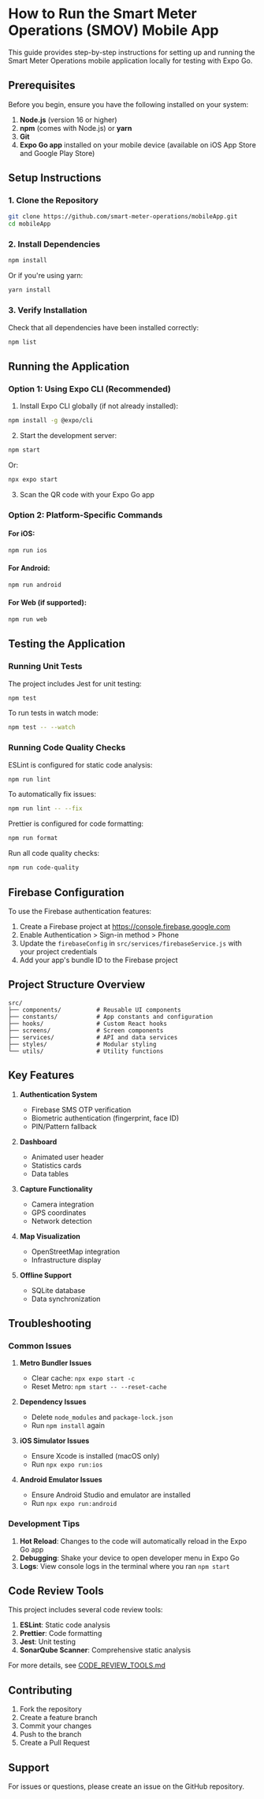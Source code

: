 # How to Run the Smart Meter Operations (SMOV) Mobile App

This guide provides step-by-step instructions for setting up and running the Smart Meter Operations mobile application locally for testing with Expo Go.

## Prerequisites

Before you begin, ensure you have the following installed on your system:

1. **Node.js** (version 16 or higher)
2. **npm** (comes with Node.js) or **yarn**
3. **Git**
4. **Expo Go app** installed on your mobile device (available on iOS App Store and Google Play Store)

## Setup Instructions

### 1. Clone the Repository

```bash
git clone https://github.com/smart-meter-operations/mobileApp.git
cd mobileApp
```

### 2. Install Dependencies

```bash
npm install
```

Or if you're using yarn:

```bash
yarn install
```

### 3. Verify Installation

Check that all dependencies have been installed correctly:

```bash
npm list
```

## Running the Application

### Option 1: Using Expo CLI (Recommended)

1. Install Expo CLI globally (if not already installed):

```bash
npm install -g @expo/cli
```

2. Start the development server:

```bash
npm start
```

Or:

```bash
npx expo start
```

3. Scan the QR code with your Expo Go app

### Option 2: Platform-Specific Commands

#### For iOS:
```bash
npm run ios
```

#### For Android:
```bash
npm run android
```

#### For Web (if supported):
```bash
npm run web
```

## Testing the Application

### Running Unit Tests

The project includes Jest for unit testing:

```bash
npm test
```

To run tests in watch mode:

```bash
npm test -- --watch
```

### Running Code Quality Checks

ESLint is configured for static code analysis:

```bash
npm run lint
```

To automatically fix issues:

```bash
npm run lint -- --fix
```

Prettier is configured for code formatting:

```bash
npm run format
```

Run all code quality checks:

```bash
npm run code-quality
```

## Firebase Configuration

To use the Firebase authentication features:

1. Create a Firebase project at https://console.firebase.google.com
2. Enable Authentication > Sign-in method > Phone
3. Update the `firebaseConfig` in `src/services/firebaseService.js` with your project credentials
4. Add your app's bundle ID to the Firebase project

## Project Structure Overview

```
src/
├── components/          # Reusable UI components
├── constants/           # App constants and configuration
├── hooks/               # Custom React hooks
├── screens/             # Screen components
├── services/            # API and data services
├── styles/              # Modular styling
└── utils/               # Utility functions
```

## Key Features

1. **Authentication System**
   - Firebase SMS OTP verification
   - Biometric authentication (fingerprint, face ID)
   - PIN/Pattern fallback

2. **Dashboard**
   - Animated user header
   - Statistics cards
   - Data tables

3. **Capture Functionality**
   - Camera integration
   - GPS coordinates
   - Network detection

4. **Map Visualization**
   - OpenStreetMap integration
   - Infrastructure display

5. **Offline Support**
   - SQLite database
   - Data synchronization

## Troubleshooting

### Common Issues

1. **Metro Bundler Issues**
   - Clear cache: `npx expo start -c`
   - Reset Metro: `npm start -- --reset-cache`

2. **Dependency Issues**
   - Delete `node_modules` and `package-lock.json`
   - Run `npm install` again

3. **iOS Simulator Issues**
   - Ensure Xcode is installed (macOS only)
   - Run `npx expo run:ios`

4. **Android Emulator Issues**
   - Ensure Android Studio and emulator are installed
   - Run `npx expo run:android`

### Development Tips

1. **Hot Reload**: Changes to the code will automatically reload in the Expo Go app
2. **Debugging**: Shake your device to open developer menu in Expo Go
3. **Logs**: View console logs in the terminal where you ran `npm start`

## Code Review Tools

This project includes several code review tools:

1. **ESLint**: Static code analysis
2. **Prettier**: Code formatting
3. **Jest**: Unit testing
4. **SonarQube Scanner**: Comprehensive static analysis

For more details, see [CODE_REVIEW_TOOLS.md](CODE_REVIEW_TOOLS.md)

## Contributing

1. Fork the repository
2. Create a feature branch
3. Commit your changes
4. Push to the branch
5. Create a Pull Request

## Support

For issues or questions, please create an issue on the GitHub repository.